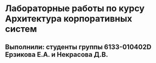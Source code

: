 
# Лабораторные работы по курсу Архитектура корпоративных систем
## Выполнили: студенты группы 6133-010402D Ерзикова Е.А. и Некрасова Д.В.
